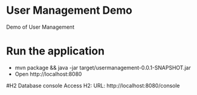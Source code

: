 # User Management Demo
Demo of User Management

# Run the application
* mvn package && java -jar target/usermanagement-0.0.1-SNAPSHOT.jar 
* Open http://localhost:8080

#H2 Database console
Access H2: 
URL: http://localhost:8080/console



